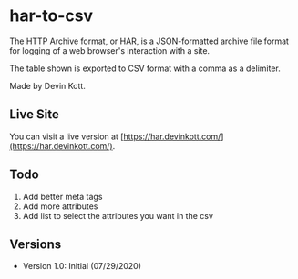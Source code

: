 # har-to-csv

The HTTP Archive format, or HAR, is a JSON-formatted archive file format for logging of a web browser's interaction with a site.

The table shown is exported to CSV format with a comma as a delimiter.

Made by Devin Kott.


## Live Site

You can visit a live version at [https://har.devinkott.com/](https://har.devinkott.com/).


## Todo

1. Add better meta tags
2. Add more attributes
3. Add list to select the attributes you want in the csv


## Versions

* Version 1.0: Initial (07/29/2020)